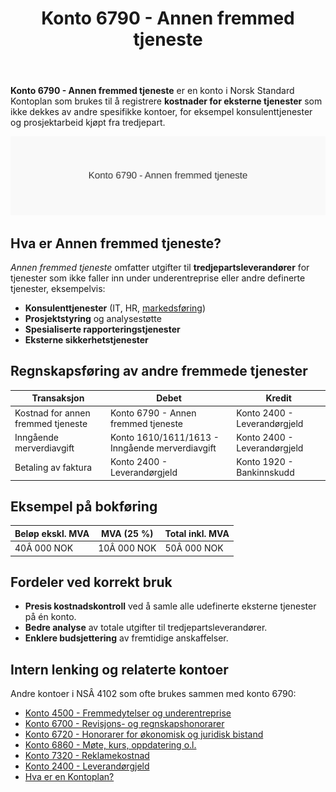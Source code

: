 ﻿---
title: "Konto 6790 - Annen fremmed tjeneste"
meta_title: "6790-annen-fremmed-tjeneste"
meta_description: '**Konto 6790 - Annen fremmed tjeneste** er en konto i Norsk Standard Kontoplan som brukes til å registrere **kostnader for eksterne tjenester** som ikke dekkes...'
slug: 6790-annen-fremmed-tjeneste
type: blog
layout: pages/single
---

**Konto 6790 - Annen fremmed tjeneste** er en konto i Norsk Standard Kontoplan som brukes til å registrere **kostnader for eksterne tjenester** som ikke dekkes av andre spesifikke kontoer, for eksempel konsulenttjenester og prosjektarbeid kjøpt fra tredjepart.

![Illustrasjon av konto 6790 Annen fremmed tjeneste](6790-annen-fremmed-tjeneste-image.svg)

## Hva er Annen fremmed tjeneste?

*Annen fremmed tjeneste* omfatter utgifter til **tredjepartsleverandører** for tjenester som ikke faller inn under underentreprise eller andre definerte tjenester, eksempelvis:

* **Konsulenttjenester** (IT, HR, [markedsføring](/blogs/kontoplan/7320-reklamekostnad "Konto 7320 - Reklamekostnad"))
* **Prosjektstyring** og analysestøtte
* **Spesialiserte rapporteringstjenester**
* **Eksterne sikkerhetstjenester**

## Regnskapsføring av andre fremmede tjenester

| Transaksjon                        | Debet                             | Kredit                       |
|------------------------------------|-----------------------------------|------------------------------|
| Kostnad for annen fremmed tjeneste | Konto 6790 - Annen fremmed tjeneste | Konto 2400 - Leverandørgjeld |
| Inngående merverdiavgift           | Konto 1610/1611/1613 - Inngående merverdiavgift | Konto 2400 - Leverandørgjeld |
| Betaling av faktura                | Konto 2400 - Leverandørgjeld      | Konto 1920 - Bankinnskudd    |

## Eksempel på bokføring

| Beløp ekskl. MVA | MVA (25 %) | Total inkl. MVA |
|------------------|------------|-----------------|
| 40Â 000 NOK       | 10Â 000 NOK | 50Â 000 NOK      |

## Fordeler ved korrekt bruk

* **Presis kostnadskontroll** ved å samle alle udefinerte eksterne tjenester på én konto.
* **Bedre analyse** av totale utgifter til tredjepartsleverandører.
* **Enklere budsjettering** av fremtidige anskaffelser.

## Intern lenking og relaterte kontoer

Andre kontoer i NSÂ 4102 som ofte brukes sammen med konto 6790:

* [Konto 4500 - Fremmedytelser og underentreprise](/blogs/kontoplan/4500-fremmedytelser-og-underentreprise "Konto 4500 - Fremmedytelser og underentreprise")
* [Konto 6700 - Revisjons- og regnskapshonorarer](/blogs/kontoplan/6700-revisjons-og-regnskapshonorarer "Konto 6700 - Revisjons- og regnskapshonorarer")
* [Konto 6720 - Honorarer for økonomisk og juridisk bistand](/blogs/kontoplan/6720-honorarer-for-okonomisk-og-juridisk-bistand "Konto 6720 - Honorarer for økonomisk og juridisk bistand")
* [Konto 6860 - Møte, kurs, oppdatering o.l.](/blogs/kontoplan/6860-mote-kurs-oppdatering-o-l "Konto 6860 - Møte, kurs, oppdatering o.l.")
* [Konto 7320 - Reklamekostnad](/blogs/kontoplan/7320-reklamekostnad "Konto 7320 - Reklamekostnad")
* [Konto 2400 - Leverandørgjeld](/blogs/kontoplan/2400-leverandorgjeld "Konto 2400 - Leverandørgjeld")
* [Hva er en Kontoplan?](/blogs/regnskap/hva-er-kontoplan "Hva er en Kontoplan? Komplett Guide til Kontoplaner i Norsk Regnskap")






